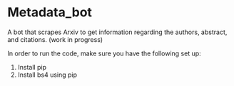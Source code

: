 # Metadata_bot
A bot that scrapes Arxiv to get information regarding the authors, abstract, and citations. (work in progress)

In order to run the code, make sure you have the following set up:
1. Install pip
2. Install bs4 using pip
